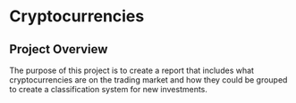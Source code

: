 # Cryptocurrencies

## Project Overview
The purpose of this project is to create a report that includes what cryptocurrencies are on the trading market and how they could be grouped to create a classification system for new investments.
